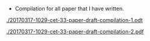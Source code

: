 * Compilation for all paper that I have written.

[./20170317-1029-cet-33-paper-draft-compilation-1.odt](./20170317-1029-cet-33-paper-draft-compilation-1.odt)

[./20170317-1029-cet-33-paper-draft-compilation-2.pdf](./20170317-1029-cet-33-paper-draft-compilation-2.pdf)